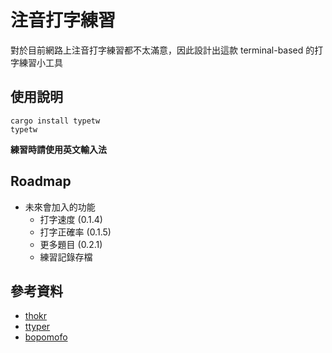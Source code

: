 # 注音打字練習

對於目前網路上注音打字練習都不太滿意，因此設計出這款 terminal-based 的打字練習小工具

## 使用說明

```
cargo install typetw
typetw
```

**練習時請使用英文輸入法**

## Roadmap

- 未來會加入的功能
  - 打字速度 (0.1.4)
  - 打字正確率 (0.1.5)
  - 更多題目 (0.2.1)
  - 練習記錄存檔

## 參考資料

- [thokr](https://github.com/jrnxf/thokr)
- [ttyper](https://github.com/max-niederman/ttyper)
- [bopomofo](https://github.com/Tocknicsu/bopomofo)

